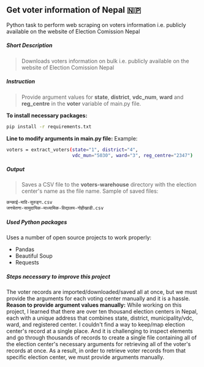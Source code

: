 ## Get voter information of Nepal 🇳🇵

Python task to perform web scraping on voters information
i.e. publicly available on the website of Election Comission Nepal

##### Short Description

> Downloads voters information on bulk
> i.e. publicly available on the website of Election Comission Nepal

##### Instruction

> Provide argument values for **state**, **district**, **vdc_num**, **ward**
> and **reg_centre** in the **voter** variable of main.py file.

**To install necessary packages:**

```sh
pip install -r requirements.txt
```

**Line to modify arguments in main.py file:**
Example:

```sh
voters = extract_voters(state="1", district="4",
                        vdc_mun="5030", ward="3", reg_centre="2347")
```

##### Output

> Saves a CSV file to the **voters-warehouse** directory
> with the election center's name as the file name.
> Sample of saved files:

```sh
कन्काई-मावि-सुरुङ्ग.csv
जनचेतना-सामुदायिक-माध्यामिक-विद्यालय-गोहीखाडी.csv
```

##### Used Python packages

Uses a number of open source projects to work properly:

- Pandas
- Beautiful Soup
- Requests

##### Steps necessary to improve this project

The voter records are imported/downloaded/saved all at once,
but we must provide the arguments for each voting center manually and it is a hassle.
**Reason to provide argument values manually:**
While working on this project, I learned that there are over ten thousand election centers in Nepal, each with a unique address that combines state, district, municipality/vdc, ward, and registered center. I couldn't find a way to keep/map election center's record at a single place. And it is challenging to inspect elements and go through thousands of records to create a single file containing all of the election center's necessary arguments for retrieving all of the voter's records at once. As a result, in order to retrieve voter records from that specific election center, we must provide arguments manually.
